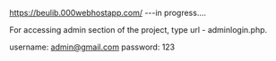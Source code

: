 https://beulib.000webhostapp.com/
---in progress....

For accessing admin section of the project, type url - adminlogin.php. 

username: admin@gmail.com
password: 123
